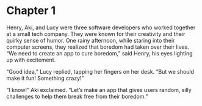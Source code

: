 # Chapter 1
Henry, Aki, and Lucy were three software developers who worked together at a small tech company. They were known for their creativity and their quirky sense of humor. One rainy afternoon, while staring into their computer screens, they realized that boredom had taken over their lives. “We need to create an app to cure boredom,” said Henry, his eyes lighting up with excitement.

“Good idea,” Lucy replied, tapping her fingers on her desk. “But we should make it fun! Something crazy!”

“I know!” Aki exclaimed. “Let’s make an app that gives users random, silly challenges to help them break free from their boredom.”
